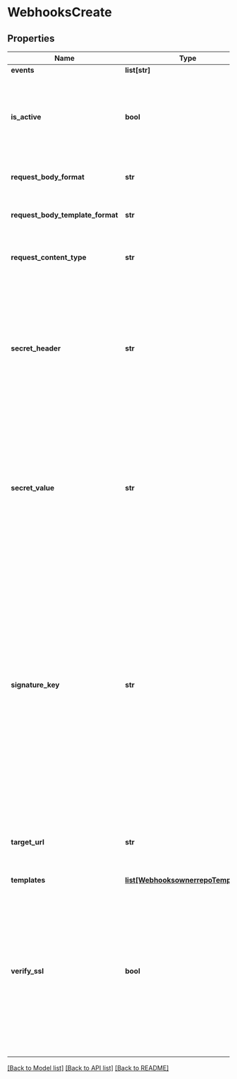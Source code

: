 # WebhooksCreate

## Properties
Name | Type | Description | Notes
------------ | ------------- | ------------- | -------------
**events** | **list[str]** | None | 
**is_active** | **bool** | If enabled, the webhook will trigger on events and send payloads to the configured target URL. | [optional] 
**request_body_format** | **str** | The format of the payloads for webhook requests. | [optional] 
**request_body_template_format** | **str** | The format of the payloads for webhook requests. | [optional] 
**request_content_type** | **str** | The value that will be sent for the &#39;Content Type&#39; header.  | [optional] 
**secret_header** | **str** | The header to send the predefined secret in. This must be unique from existing headers or it won&#39;t be sent. You can use this as a form of authentication on the endpoint side. | [optional] 
**secret_value** | **str** | The value for the predefined secret (note: this is treated as a passphrase and is encrypted when we store it). You can use this as a form of authentication on the endpoint side. | [optional] 
**signature_key** | **str** | The value for the signature key - This is used to generate an HMAC-based hex digest of the request body, which we send as the X-Cloudsmith-Signature header so that you can ensure that the request wasn&#39;t modified by a malicious party (note: this is treated as a passphrase and is encrypted when we store it). | [optional] 
**target_url** | **str** | The destination URL that webhook payloads will be POST&#39;ed to. | 
**templates** | [**list[WebhooksownerrepoTemplates]**](WebhooksownerrepoTemplates.md) | None | 
**verify_ssl** | **bool** | If enabled, SSL certificates is verified when webhooks are sent. It&#39;s recommended to leave this enabled as not verifying the integrity of SSL certificates leaves you susceptible to Man-in-the-Middle (MITM) attacks. | [optional] 

[[Back to Model list]](../README.md#documentation-for-models) [[Back to API list]](../README.md#documentation-for-api-endpoints) [[Back to README]](../README.md)


